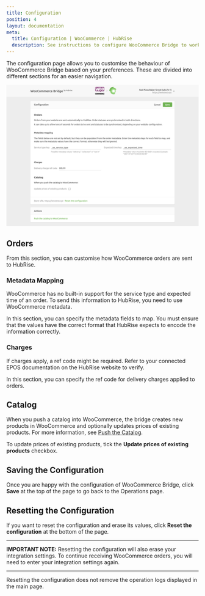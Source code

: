 ```yaml
---
title: Configuration
position: 4
layout: documentation
meta:
  title: Configuration | WooCommerce | HubRise
  description: See instructions to configure WooCommerce Bridge to work seamlessly with WooCommerce and your EPOS or other apps connected to HubRise. Configuration is simple.
---
```


The configuration page allows you to customise the behaviour of WooCommerce Bridge based on your preferences.
These are divided into different sections for an easier navigation.

![WooCommerce Bridge configuration page](../images/005-en-woocommerce-configuration-page.png)

## Orders

From this section, you can customise how WooCommerce orders are sent to HubRise.

### Metadata Mapping

WooCommerce has no built-in support for the service type and expected time of an order. To send this information to HubRise, you need to use WooCommerce metadata.

In this section, you can specify the metadata fields to map. You must ensure that the values have the correct format that HubRise expects to encode the information correctly.

### Charges

If charges apply, a ref code might be required. Refer to your connected EPOS documentation on the HubRise website to verify.

In this section, you can specify the ref code for delivery charges applied to orders.

## Catalog

When you push a catalog into WooCommerce, the bridge creates new products in WooCommerce and optionally updates prices of existing products. For more information, see [Push the Catalog](/apps/woocommerce/push-catalog).

To update prices of existing products, tick the **Update prices of existing products** checkbox.

## Saving the Configuration

Once you are happy with the configuration of WooCommerce Bridge, click **Save** at the top of the page to go back to the Operations page.

## Resetting the Configuration

If you want to reset the configuration and erase its values, click **Reset the configuration** at the bottom of the page.

---

**IMPORTANT NOTE:** Resetting the configuration will also erase your integration settings. To continue receiving WooCommerce orders, you will need to enter your integration settings again.

---

Resetting the configuration does not remove the operation logs displayed in the main page.
